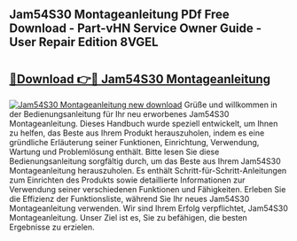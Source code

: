 ## Jam54S30 Montageanleitung PDf Free Download - Part-vHN Service Owner Guide - User Repair Edition 8VGEL

# <h2><a href="http://df78egp.blite.top/?on=Jam54S30+Montageanleitung">🔗Download 👉🔴 Jam54S30 Montageanleitung</a></h2>

[![Jam54S30 Montageanleitung new download](https://i.imgur.com/lujVjoI.png)](http://df78egp.blite.top/?on=Jam54S30+Montageanleitung)
Grüße und willkommen in der Bedienungsanleitung für Ihr neu erworbenes Jam54S30 Montageanleitung. Dieses Handbuch wurde speziell entwickelt, um Ihnen zu helfen, das Beste aus Ihrem Produkt herauszuholen, indem es eine gründliche Erläuterung seiner Funktionen, Einrichtung, Verwendung, Wartung und Problemlösung enthält. Bitte lesen Sie diese Bedienungsanleitung sorgfältig durch, um das Beste aus Ihrem Jam54S30 Montageanleitung herauszuholen. Es enthält Schritt-für-Schritt-Anleitungen zum Einrichten des Produkts sowie detaillierte Informationen zur Verwendung seiner verschiedenen Funktionen und Fähigkeiten. Erleben Sie die Effizienz der Funktionsliste, während Sie Ihr neues Jam54S30 Montageanleitung verwenden. Wir sind Ihrem Erfolg verpflichtet, Jam54S30 Montageanleitung. Unser Ziel ist es, Sie zu befähigen, die besten Ergebnisse zu erzielen.
